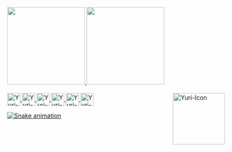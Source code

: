 <div>
<a href="https://github.com/yuricamargo">
<img height="180cm" src="https://github-readme-stats.vercel.app/api?username=yuricamargo&show_icons=true&theme=dracula&include_all_commits=true&count_private=true"/>
<img height="180cm" src="https://github-readme-stats.vercel.app/api/top-langs/?username=yuricamargo&layout=compact&langs_count=16&theme=dracula"/>
</div>
 <div style="display: inline_block"><br>
 <img align="center" alt="Yuri-JS" height="30" widht="40" src="https://cdn.jsdelivr.net/gh/devicons/devicon/icons/javascript/javascript-plain.svg">
 <img align="center" alt="Yuri-React" height="30" widht="40" src="https://cdn.jsdelivr.net/gh/devicons/devicon/icons/react/react-original.svg">
 <img align="center" alt="Yuri-NodeJS" height="30" widht="40" src="https://cdn.jsdelivr.net/gh/devicons/devicon/icons/nodejs/nodejs-original.svg">
 <img align="center" alt="Yuri-HTML" height="30" widht="40" src="https://cdn.jsdelivr.net/gh/devicons/devicon/icons/html5/html5-plain.svg">
 <img align="center" alt="Yuri-CSS" height="30" widht="40" src="https://cdn.jsdelivr.net/gh/devicons/devicon/icons/css3/css3-plain.svg">
 <img align="center" alt="Yuri-Figma" height="30" widht="40" src="https://cdn.jsdelivr.net/gh/devicons/devicon/icons/figma/figma-original.svg">
 <img align="right" alt="Yuri-Icon" height="120" widht="130" src="https://media.discordapp.net/attachments/936344432851157044/936344695037108294/338224_rgVcXJH8.png">

![Snake animation](https://github.com/yuricamargo/yuricamargo/blob/output/github-contribution-grid-snake.svg)

</div>
